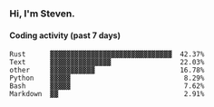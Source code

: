 ### Hi, I'm Steven.

#### Coding activity (past 7 days)
```
Rust      ▓▓▓▓▓▓▓▓▓▓▓▓▓▓▓▓▓▓▓▓▓▓▓▓▓▓▓▓▓▓  42.37%
Text      ▓▓▓▓▓▓▓▓▓▓▓▓▓▓▓                 22.03%
other     ▓▓▓▓▓▓▓▓▓▓▓                     16.78%
Python    ▓▓▓▓▓                            8.29%
Bash      ▓▓▓▓▓                            7.62%
Markdown  ▓▓                               2.91%
```
